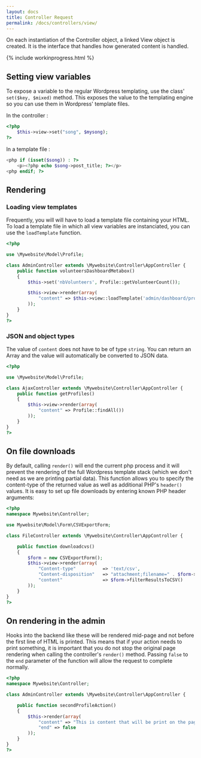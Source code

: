 ```yaml
---
layout: docs
title: Controller Request
permalink: /docs/controllers/view/
---
```


On each instantiation of the Controller object, a linked View object is created. It is the interface that handles how generated content is handled.

{% include workinprogress.html %}

## Setting view variables

To expose a variable to the regular Wordpress templating, use the class' `set($key, $mixed)` method. This exposes the value to the templating engine so you can use them in Wordpress' template files.

In the controller :

~~~ php
<?php
    $this->view->set("song", $mysong);
?>
~~~

In a template file :

~~~ php
<php if (isset($song)) : ?>
    <p><?php echo $song->post_title; ?></p>
<php endif; ?>
~~~

## Rendering

### Loading view templates

Frequently, you will will have to load a template file containing your HTML. To load a template file in which all view variables are instanciated, you can use the `loadTemplate` function.

~~~ php
<?php

use \Mywebsite\Model\Profile;

class AdminController extends \Mywebsite\Controller\AppController {
    public function volunteersDashboardMetabox()
    {
        $this->set('nbVolunteers', Profile::getVolunteerCount());

        $this->view->render(array(
            "content" => $this->view::loadTemplate('admin/dashboard/profiles')
        ));
    }
}
?>
~~~

### JSON and object types

The value of `content` does not have to be of type `string`. You can return an Array and the value will automatically be converted to JSON data.

~~~ php
<?php

use \Mywebsite\Model\Profile;

class AjaxController extends \Mywebsite\Controller\AppController {
    public function getProfiles()
    {
        $this->view->render(array(
            "content" => Profile::findAll())
        ));
    }
}
?>
~~~

## On file downloads

By default, calling `render()` will end the current php process and it will prevent the rendering of the full Wordpress template stack (which we don't need as we are printing partial data). This function allows you to specify the content-type of the returned value as well as additional PHP's `header()` values. It is easy to set up file downloads by entering known PHP header arguments:

~~~ php
<?php
namespace Mywebsite\Controller;

use Mywebsite\Model\Form\CSVExportForm;

class FileController extends \Mywebsite\Controller\AppController {

    public function downloadcvs()
    {
        $form = new CSVExportForm();
        $this->view->render(array(
            "Content-type"          => 'text/csv',
            "Content-disposition"   => "attachment;filename=" . $form->getCSVFilename(),
            "content"               => $form->filterResultsToCSV()
        ));
    }
}
?>
~~~

## On rendering in the admin

Hooks into the backend like these will be rendered mid-page and not before the first line of HTML is printed. This means that if your action needs to print something, it is important that you do not stop the original page rendering when calling the controller's `render()` method. Passing `false` to the `end` parameter of the function will allow the request to complete normally.

~~~ php
<?php
namespace Mywebsite\Controller;

class AdminController extends \Mywebsite\Controller\AppController {

    public function secondProfileAction()
    {
        $this->render(array(
            "content" => "This is content that will be print on the page.",
            "end" => false
        ));
    }
}
?>
~~~

